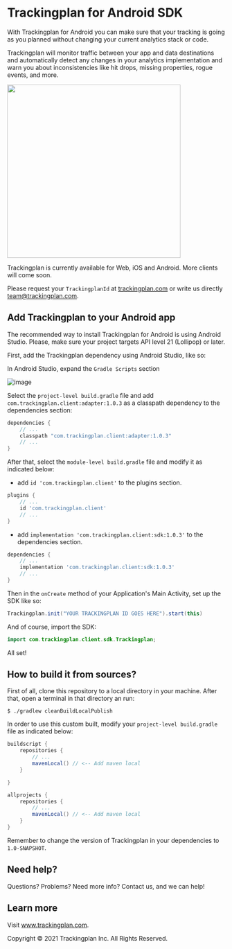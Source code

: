 # Trackingplan for Android SDK

With Trackingplan for Android you can make sure that your tracking is going as you planned without changing your current analytics stack or code. 

Trackingplan will monitor traffic between your app and data destinations and automatically detect any changes in your analytics implementation and warn you about inconsistencies like hit drops, missing properties, rogue events, and more.

<img src="https://user-images.githubusercontent.com/47759/125635223-8298353f-168f-4e31-a881-bc1cb7b21b7e.png" width="400" />

Trackingplan is currently available for Web, iOS and Android. More clients will come soon.

Please request your ```TrackingplanId``` at <a href='https://www.trackingplan.com'>trackingplan.com</a> or write us directly team@trackingplan.com.


## Add Trackingplan to your Android app

The recommended way to install Trackingplan for Android is using Android Studio. Please, make sure your project targets API level 21 (Lollipop) or later.

First, add the Trackingplan dependency using Android Studio, like so:

In Android Studio, expand the `Gradle Scripts` section

![image](https://user-images.githubusercontent.com/3706385/126515536-1d2e2775-d3ae-4d80-be15-3127328db89e.png)

Select the `project-level build.gradle` file and add `com.trackingplan.client:adapter:1.0.3` as a classpath dependency to the dependencies section:

```gradle
dependencies {   
    // ...
    classpath "com.trackingplan.client:adapter:1.0.3"
    // ...
}
```

After that, select the `module-level build.gradle` file and modify it as indicated below:

- add `id 'com.trackingplan.client'` to the plugins section.
```gradle 
plugins {
    // ...
    id 'com.trackingplan.client'
    // ...
}
```

- add `implementation 'com.trackingplan.client:sdk:1.0.3'` to the dependencies section.
```gradle
dependencies {
    // ...
    implementation 'com.trackingplan.client:sdk:1.0.3'
    // ...
}
```

Then in the `onCreate` method of your Application's Main Activity, set up the SDK like so:

```java
Trackingplan.init("YOUR TRACKINGPLAN ID GOES HERE").start(this)
```

And of course, import the SDK:

```java
import com.trackingplan.client.sdk.Trackingplan;
```

All set!


## How to build it from sources?

First of all, clone this repository to a local directory in your machine. After that, open a terminal in that directory an run:

```console
$ ./gradlew cleanBuildLocalPublish
```

In order to use this custom built, modify your `project-level build.gradle` file as indicated below:

```gradle
buildscript {
    repositories {
        // ...
        mavenLocal() // <-- Add maven local
    }

}

allprojects {
    repositories {
        // ...
        mavenLocal() // <-- Add maven local
    }
}    
```

Remember to change the version of Trackingplan in your dependencies to  `1.0-SNAPSHOT`.


## Need help?
Questions? Problems? Need more info? Contact us, and we can help!


## Learn more

Visit www.trackingplan.com.

Copyright © 2021 Trackingplan Inc. All Rights Reserved.
